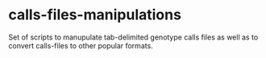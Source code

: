 # calls-files-manipulations
Set of scripts to manupulate tab-delimited genotype calls files as well as to convert calls-files to other popular formats.
